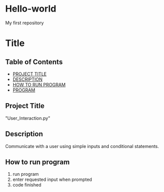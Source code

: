 # Hello-world
My first repository

# Title

## Table of Contents

- [PROJECT TITLE](#Project-Title)
- [DESCRIPTION](#Description)
- [HOW TO RUN PROGRAM](#How-to-run-program)
- [PROGRAM](#Program)

## Project Title

"User_Interaction.py"

## Description

Communicate with a user using simple inputs and conditional statements.

## How to run program

1. run program
2. enter requested input when prompted
3. code finished



